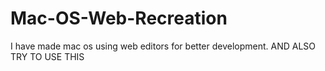 # Mac-OS-Web-Recreation
I have made mac os using web editors for better development.
AND ALSO TRY TO USE THIS
